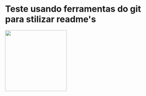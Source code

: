 # Teste usando ferramentas do git para stilizar readme's

<img widht="200px" height="200px" src="https://github.com/GabrielaKP05/testeworkshop/assets/134091051/145b3b72-8eaa-417d-b13e-56054770c113">
